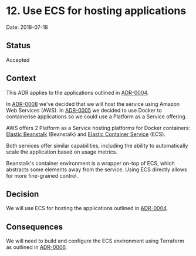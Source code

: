 # 12. Use ECS for hosting applications

Date: 2018-07-18

## Status

Accepted

## Context

This ADR applies to the applications outlined in [ADR-0004][adr-0004].

In [ADR-0008][adr-0008] we've decided that we will host the service using Amazon
Web Services (AWS). In [ADR-0005][adr-0005] we decided to use Docker to
containerise applications so we could use a Platform as a Service offering.

AWS offers 2 Platform as a Service hosting platforms for Docker containers:
[Elastic Beanstalk][service-beanstalk] (Beanstalk) and [Elastic Container
Service][service-ecs] (ECS).

Both services offer similar capabilities, including the ability to automatically
scale the application based on usage metrics.

Beanstalk's container environment is a wrapper on-top of ECS, which abstracts
some elements away from the service. Using ECS directly allows for more
fine-grained control.

## Decision

We will use ECS for hosting the applications outlined in [ADR-0004][adr-0004].

## Consequences

We will need to build and configure the ECS environment using Terraform as
outlined in [ADR-0006][adr-0006].

[adr-0004]: 0004-use-ruby-on-rails-for-applications.md
[adr-0005]: 0005-use-docker-for-applications.md
[adr-0006]: 0006-use-terraform-to-create-and-document-infrastructure.md
[adr-0008]: 0008-use-aws-for-hosting.md
[service-beanstalk]: https://aws.amazon.com/elasticbeanstalk/
[service-ecs]: https://aws.amazon.com/ecs/
